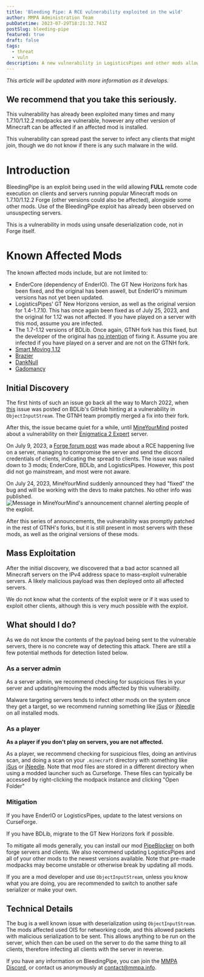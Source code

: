 ```yaml
---
title: 'Bleeding Pipe: A RCE vulnerability exploited in the wild'
author: MMPA Administration Team
pubDatetime: 2023-07-29T18:21:32.743Z
postSlug: bleeding-pipe
featured: true
draft: false
tags:
  - threat
  - vuln
description: A new vulnerability in LogisticsPipes and other mods allowing RCE on clients and servers.
---
```


*This article will be updated with more information as it develops.*

## We recommend that you take this seriously.

This vulnerability has already been exploited many times and many 1.7.10/1.12.2 modpacks are vulnerable, however any other version of Minecraft can be affected if an affected mod is installed.

This vulnerability can spread past the server to infect any clients that might join, though we do not know if there is any such malware in the wild.

# Introduction

BleedingPipe is an exploit being used in the wild allowing **FULL** remote code execution on clients and servers running popular Minecraft mods on 1.7.10/1.12.2 Forge (other versions could also be affected), alongside some other mods. Use of the BleedingPipe exploit has already been observed on unsuspecting servers.

This is a vulnerability in mods using unsafe deserialization code, not in Forge itself.

# Known Affected Mods

The known affected mods include, but are not limited to:

- EnderCore (dependency of EnderIO). The GT New Horizons fork has been fixed, and the original has been aswell, but EnderIO's minimum versions has not yet been updated.
- LogisticsPipes' GT New Horizons version, as well as the original version for 1.4-1.7.10. This has once again been fixed as of July 25, 2023, and the original for 1.12 was not affected. If you have played on a server with this mod, assume you are infected.
- The 1.7-1.12 versions of BDLib. Once again, GTNH fork has this fixed, but the developer of the original has [no intention](https://github.com/bdew-minecraft/bdlib/issues/57) of fixing it. Assume you are infected if you have played on a server and are not on the GTNH fork.
- [Smart Moving 1.12](https://www.curseforge.com/minecraft/mc-mods/smart-moving-1-12-2)
- [Brazier](https://www.curseforge.com/minecraft/mc-mods/brazier)
- [DankNull](https://www.curseforge.com/minecraft/mc-mods/dank-null)
- [Gadomancy](https://legacy.curseforge.com/minecraft/mc-mods/gadomancy)

## Initial Discovery

The first hints of such an issue go back all the way to March 2022, when [this](https://github.com/bdew-minecraft/bdlib/issues/57) issue was posted on BDLib's GitHub hinting at a vulnerability in `ObjectInputStream`. The GTNH team promptly merged a fix into their fork.

After this, the issue became quiet for a while, until [MineYourMind](https://mineyourmind.net) posted about a vulnerability on their [Enigmatica 2 Expert](https://www.curseforge.com/minecraft/modpacks/enigmatica2expert) server.

On July 9, 2023, a [Forge forum post](https://forums.minecraftforge.net/topic/124918-potential-rce-zero-day-exploit-targeting-forge-142352860-1122/) was made about a RCE happening live on a server, managing to compromise the server and send the discord credentials of clients, indicating the spread to clients. The issue was nailed down to 3 mods; EnderCore, BDLib, and LogisticsPipes. However, this post did not go mainstream, and most were not aware.

On July 24, 2023, MineYourMind suddenly announced they had "fixed" the bug and will be working with the devs to make patches. No other info was published.
![Message in MineYourMind's announcement channel alerting people of the exploit.](https://cdn.discordapp.com/attachments/1133934284034556017/1133935398612115456/image.png)

After this series of announcements, the vulnerability was promptly patched in the rest of GTNH's forks, but it is still present in most servers with these mods, as well as the original versions of these mods.

## Mass Exploitation

After the initial discovery, we discovered that a bad actor scanned all Minecraft servers on the IPv4 address space to mass-exploit vulnerable servers. A likely malicious payload was then deployed onto all affected servers.

We do not know what the contents of the exploit were or if it was used to exploit other clients, although this is very much possible with the exploit.

## What should I do?

As we do not know the contents of the payload being sent to the vulnerable servers, there is no concrete way of detecting this attack. There are still a few potential methods for detection listed below.

### As a server admin

As a server admin, we recommend checking for suspicious files in your server and updating/removing the mods affected by this vulnerabiilty. 

Malware targeting servers tends to infect other mods on the system once they get a target, so we recommend running something like [jSus](https://github.com/NeRdTheNed/jSus) or [jNeedle](https://github.com/KosmX/jneedle) on all installed mods.

### As a player

**As a player if you don't play on servers, you are not affected.**

As a player, we recommend checking for suspicious files, doing an antivirus scan, and doing a scan on your `.minecraft` directory with something like [jSus](https://github.com/NeRdTheNed/jSus) or [jNeedle](https://github.com/KosmX/jneedle). Note that mod files are stored in a different directory when using a modded launcher such as Curseforge. These files can typically be accessed by right-clicking the modpack instance and clicking "Open Folder"

### Mitigation

If you have EnderIO or LogisticsPipes, update to the latest versions on CurseForge.

If you have BDLib, migrate to the GT New Horizons fork if possible.

To mitigate all mods generally, you can install our mod [PipeBlocker](https://modrinth.com/mod/pipeblocker) on both forge servers and clients. We also recommend updating LogisticsPipes and all of your other mods to the newest versions available. Note that pre-made modpacks may become unstable or otherwise break by updating all mods. 

If you are a mod developer and use `ObjectInputStream`, unless you know what you are doing, you are recommended to switch to another safe serializer or make your own.

## Technical Details

The bug is a well known issue with deserialization using `ObjectInputStream`. The mods affected used OIS for networking code, and this allowed packets with malicious serialization to be sent. This allows anything to be run on the server, which then can be used on the server to do the same thing to all clients, therefore infecting all clients with the server in reverse.

If you have any information on BleedingPipe, you can join the [MMPA Discord](https://discord.gg/zPdFK47682), or contact us anonymously at contact@mmpa.info.
